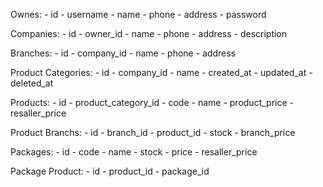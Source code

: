 Ownes:
    - id
    - username
    - name
    - phone
    - address
    - password

Companies:
    - id
    - owner_id
    - name
    - phone
    - address
    - description

Branches:
    - id
    - company_id
    - name
    - phone
    - address

Product Categories:
    - id
    - company_id
    - name
    - created_at
    - updated_at
    - deleted_at

Products:
    - id
    - product_category_id
    - code
    - name
    - product_price
    - resaller_price

Product Branchs:
    - id
    - branch_id
    - product_id
    - stock
    - branch_price

Packages:
    - id
    - code
    - name
    - stock
    - price
    - resaller_price

Package Product:
    - id
    - product_id
    - package_id
